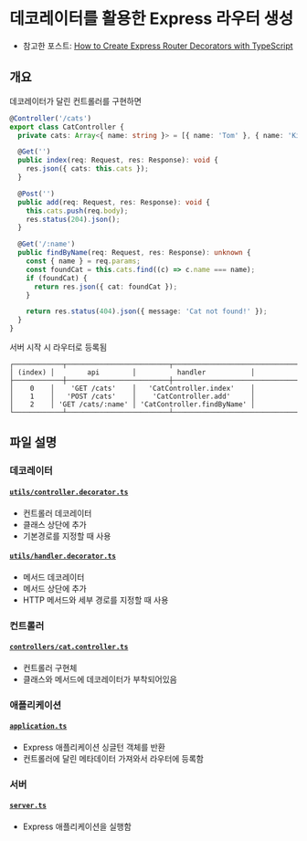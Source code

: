# 데코레이터를 활용한 Express 라우터 생성

- 참고한 포스트: [How to Create Express Router Decorators with TypeScript](https://javascript.plainenglish.io/how-to-write-simple-router-decorators-for-expressjs-with-typescript-3b8340b4d453)

## 개요

데코레이터가 달린 컨트롤러를 구현하면

```ts
@Controller('/cats')
export class CatController {
  private cats: Array<{ name: string }> = [{ name: 'Tom' }, { name: 'Kitty' }];

  @Get('')
  public index(req: Request, res: Response): void {
    res.json({ cats: this.cats });
  }

  @Post('')
  public add(req: Request, res: Response): void {
    this.cats.push(req.body);
    res.status(204).json();
  }

  @Get('/:name')
  public findByName(req: Request, res: Response): unknown {
    const { name } = req.params;
    const foundCat = this.cats.find((c) => c.name === name);
    if (foundCat) {
      return res.json({ cat: foundCat });
    }

    return res.status(404).json({ message: 'Cat not found!' });
  }
}
```

서버 시작 시 라우터로 등록됨

```text
┌────────────┬─────────────────────────┬──────────────────────────────────────┐
│ (index) │        api        │          handler           │
├────────────┼─────────────────────────┼──────────────────────────────────────┤
│    0    │    'GET /cats'    │   'CatController.index'    │
│    1    │   'POST /cats'    │    'CatController.add'     │
│    2    │ 'GET /cats/:name' │ 'CatController.findByName' │
└────────────┴─────────────────────────┴──────────────────────────────────────┘
```

## 파일 설명

### 데코레이터

#### [`utils/controller.decorator.ts`](src/utils/controller.decorator.ts)
- 컨트롤러 데코레이터
- 클래스 상단에 추가
- 기본경로를 지정할 때 사용

#### [`utils/handler.decorator.ts`](src/utils/handler.decorator.ts)
- 메서드 데코레이터
- 메서드 상단에 추가
- HTTP 메서드와 세부 경로를 지정할 때 사용

### 컨트롤러

#### [`controllers/cat.controller.ts`](src/controllers/cat.controller.ts)
- 컨트롤러 구현체
- 클래스와 메서드에 데코레이터가 부착되어있음

### 애플리케이션

#### [`application.ts`](src/application.ts)
- Express 애플리케이션 싱글턴 객체를 반환
- 컨트롤러에 달린 메타데이터 가져와서 라우터에 등록함

### 서버

#### [`server.ts`](src/server.ts)
- Express 애플리케이션을 실행함
